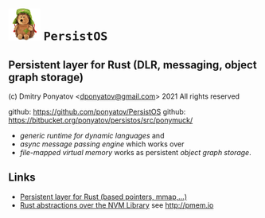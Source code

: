 #  ![logo](doc/logo.png) `PersistOS`
## Persistent layer for Rust (DLR, messaging, object graph storage)

(c) Dmitry Ponyatov <<dponyatov@gmail.com>> 2021 All rights reserved

github: https://github.com/ponyatov/PersistOS
github: https://bitbucket.org/ponyatov/persistos/src/ponymuck/


* *generic runtime for dynamic languages* and
* *async message passing engine* which works over
* *file-mapped virtual memory* works as persistent *object graph storage*.


## Links


* [Persistent layer for Rust (based pointers, mmap,…)](https://users.rust-lang.org/t/persistent-layer-for-rust-based-pointers-mmap/62733)
* [Rust abstractions over the NVM Library](https://github.com/icorderi/rust-pmem) see http://pmem.io

